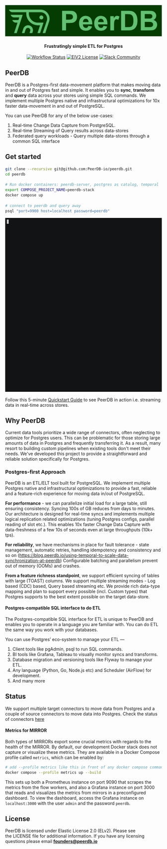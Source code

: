 
<div align="center">

<img src="images/banner.jpg" alt="PeerDB Banner" width="512" />

#### Frustratingly simple ETL for Postgres

[![Workflow Status](https://github.com/PeerDB-io/peerdb/actions/workflows/ci.yml/badge.svg)](https://github.com/Peerdb-io/peerdb/actions/workflows/ci.yml)
[![ElV2 License](https://badgen.net/badge/License/Elv2/green?icon=github)](https://github.com/PeerDB-io/peerdb/blob/main/LICENSE.md)
[![Slack Community](https://img.shields.io/badge/slack-peerdb-brightgreen.svg?logo=slack)](https://join.slack.com/t/peerdb-public/shared_invite/zt-1wo9jydev-EXInbMtCtpAKFFWdi7QvLQ)

</div>

## PeerDB

PeerDB is a Postgres-first data-movement platform that makes moving data in and out of Postgres fast and simple. It enables you to **sync**, **transform** and **query** data across your stores using simple SQL commands. We implement multiple Postgres native and infrastructural optimizations for 10x faster data-movement in and out of PostgreSQL.

You can use PeerDB for any of the below use-cases:

1. Real-time Change Data Capture from PostgreSQL.
2. Real-time Streaming of Query results across data-stores
3. Federated query workloads - Query multiple data-stores through a common SQL interface

## Get started

```bash
git clone --recursive git@github.com:PeerDB-io/peerdb.git
cd peerdb

# Run docker containers: peerdb-server, postgres as catalog, temporal
export COMPOSE_PROJECT_NAME=peerdb-stack
docker compose up

# connect to peerdb and query away
psql "port=9900 host=localhost password=peerdb"
```

<img src="images/peerdb-demo.gif" width="512" />

Follow this 5-minute [Quickstart Guide](https://docs.peerdb.io/quickstart#quickstart) to see PeerDB in action i.e. streaming data in real-time across stores.

## Why PeerDB

Current data tools prioritize a wide range of connectors, often neglecting to optimize for Postgres users. This can be problematic for those storing large amounts of data in Postgres and frequently transferring it. As a result, many resort to building custom pipelines when existing tools don't meet their needs. We've developed this project to provide a straightforward and reliable solution specifically for Postgres.

### Postgres-first Approach

PeerDB is an ETL/ELT tool built for PostgreSQL. We implement multiple Postgres native and infrastructural optimizations to provide a fast, reliable and a feature-rich experience for moving data in/out of PostgreSQL.

**For performance** -  we can parallelize initial load for a large table, still ensuring consistency. Syncing 100s of GB reduces from days to minutes. Our architecture is designed for real-time syncs and implements multiple logical replication related optimizations (tuning Postgres configs, parallel reading of slot etc.). This enables 10x faster Change Data Capture with data-freshness of a few 10s of seconds even at large throughputs (10k+ tps).

**For reliability**, we have mechanisms in place for fault tolerance - state management, automatic retries, handling idempotency and consistency and so on (<https://blog.peerdb.io/using-temporal-to-scale-data-synchronization-at-peerdb>) Configurable batching and parallelism prevent out of memory (OOMs) and crashes.

**From a feature richness standpoint**, we support efficient syncing of tables with large (TOAST) columns. We support multiple streaming modes - Log based (CDC) based, Query based streaming etc. We provide rich data-type mapping and plan to support every possible (incl. Custom types) that Postgres supports to the best extent possible on the target data-store.

#### **Postgres-compatible SQL interface to do ETL**

The Postgres-compatible SQL interface for ETL is unique to PeerDB and enables you to operate in a language you are familiar with. You can do ETL the same way you work with your databases.

You can use Postgres’ eco-system to manage your ETL —

1. Client tools like pgAdmin, psql to run SQL commands.
2. BI tools like Grafana, Tableau to visually monitor syncs and transforms.
3. Database migration and versioning tools like Flyway to manage your ETL.
4. Any language (Python, Go, Node.js etc) and Scheduler (AirFlow) for development.
5. And many more

## Status

We support multiple target connectors to move data from Postgres and a couple of source connectors to move data into Postgres. Check the status of connectors [here](https://docs.peerdb.io/sql/commands/supported-connectors)

#### Metrics for MIRROR

Both types of MIRRORs export some crucial metrics with regards to the health of the MIRROR. By default, our development Docker stack does not capture or visualize these metrics. They are available in a Docker Compose profile called `metrics`, which can be enabled by:

```bash
# add --profile metrics like this in front of any docker compose command being used.
docker compose --profile metrics up --build
```

This sets up both a Prometheus instance on port 9090 that scrapes the metrics from the flow workers, and also a Grafana instance on port 3000 that reads and visualizes the metrics from mirrors in a preconfigured dashboard. To view the dashboard, access the Grafana instance on `localhost:3000` with the user `admin` and the password `peerdb`.

## License

PeerDB is licensed under Elastic License 2.0 (ELv2). Please see the LICENSE file for additional information. If you have any licensing questions please email **<founders@peerdb.io>**
